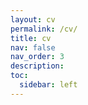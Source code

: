 ```yaml
---
layout: cv
permalink: /cv/
title: cv
nav: false
nav_order: 3
description: 
toc:
  sidebar: left
---
```

